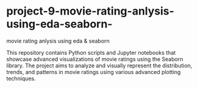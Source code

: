 # project-9-movie-rating-anlysis-using-eda-seaborn-
movie rating anlysis using eda &amp; seaborn 

This repository contains Python scripts and Jupyter notebooks that showcase advanced visualizations of movie ratings using the Seaborn library.
The project aims to analyze and visually represent the distribution,
trends, and patterns in movie ratings using various advanced plotting techniques.
